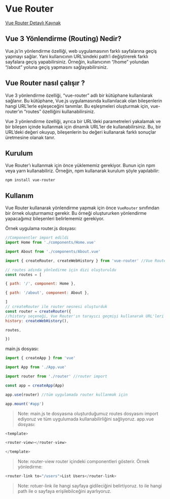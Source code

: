# Vue Router 

[Vue Router Detaylı Kaynak ](https://v3.router.vuejs.org/guide/)

## Vue 3 Yönlendirme (Routing) Nedir?

Vue.js’in yönlendirme özelliği, web uygulamasının farklı sayfalarına geçiş yapmayı sağlar. Yani kullanıcının URL’sindeki path’i değiştirerek farklı sayfalara geçiş yapabilirsiniz. Örneğin, kullanıcının “/home” yolundan “/about” yoluna geçiş yapmasını sağlayabilirsiniz.

## Vue Router nasıl çalışır ?

Vue 3 yönlendirme özelliği, “vue-router” adlı bir kütüphane kullanılarak sağlanır. Bu kütüphane, Vue.js uygulamasında kullanılacak olan bileşenlerin hangi URL’lerle eşleşeceğini tanımlar. Bu eşleşmeleri oluşturmak için, vue-router’ın “routes” özelliğini kullanabilirsiniz.

Vue 3 yönlendirme özelliği, ayrıca bir URL’deki parametreleri yakalamak ve bir bileşen içinde kullanmak için dinamik URL’ler de kullanabilirsiniz. Bu, bir URL’deki değeri okuyup, bileşenlerin bu değeri kullanarak farklı sonuçlar üretmesine olanak tanır.

## Kurulum

Vue Router’ı kullanmak için önce yüklememiz gerekiyor. Bunun için npm veya yarn kullanabiliriz. Örneğin, npm kullanarak kurulum şöyle yapılabilir:
```
npm install vue-router
```
## Kullanım

Vue Router kullanarak yönlendirme yapmak için önce  `VueRouter`  sınıfından bir örnek oluşturmamız gerekir. Bu örneği oluştururken yönlendirme yapacağımız bileşenleri belirlememiz gerekiyor.

Örnek uygulama router.js dosyası:
```js
//Componentler import edildi
import Home from './components/Home.vue'

import About from './components/About.vue'

import { createRouter, createWebHistory } from 'vue-router' //Vue Router import edildi

// routes adında yönledirme için dizi oluşturuldu
const routes = [

{ path: '/', component: Home },

{ path: '/about', component: About },

]
// createRouter ile router nesnesi oluşturduk
const router = createRouter({
//history seçeneği, Vue Router'ın tarayıcı geçmişi kullanarak URL'leri işlemesini belirtir. 
history: createWebHistory(),

routes,

})
```
main.js dosyası:
```js
import { createApp } from 'vue'

import App from './App.vue'

import router from './router' //router import

const app = createApp(App)

app.use(router) //tüm uygulamada router kullanmak için

app.mount('#app')
```
> Note: main.js te dosyasına oluşturduğumuz routes dosyasını import ediyoruz ve tüm uygulumada kullanabilirliğini sağlıyoruz.
app.vue dosyası:
```js
<template>

<router-view></router-view>

</template>
```
> Note: router-view router içindeki componentleri gösterir.
Örnek yönledirme:
```js
<router-link to="/users">List Users</router-link>
```
> Note: rotuer-link ile hangi sayfaya gidileciğini belirtiyoruz. to ile hangi path ile o sayfaya erişilebilceğini ayarlıyoruz.